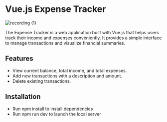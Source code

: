 # Vue.js Expense Tracker

![recording (1)](https://github.com/sreya-satheesh/expense-tracker/assets/168891722/441e5e9d-c82a-435b-9c08-8982c5d2e2da)

The Expense Tracker is a web application built with Vue.js that helps users track their income and expenses conveniently. It provides a simple interface to manage transactions and visualize financial summaries.

## Features

- View current balance, total income, and total expenses.
- Add new transactions with a description and amount.
- Delete existing transactions.

## Installation
- Run npm install to install dependencies
- Run npm run dev to launch the local server
